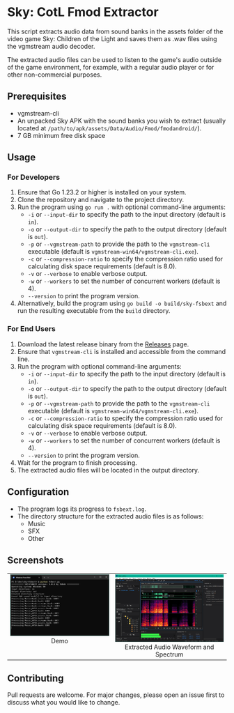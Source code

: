 # Sky: CotL Fmod Extractor

This script extracts audio data from sound banks in the assets folder of the video game Sky: Children of the Light and saves them as .wav files using the vgmstream audio decoder.

The extracted audio files can be used to listen to the game's audio outside of the game environment, for example, with a regular audio player or for other non-commercial purposes.

## Prerequisites
- vgmstream-cli
- An unpacked Sky APK with the sound banks you wish to extract (usually located at `/path/to/apk/assets/Data/Audio/Fmod/fmodandroid/`).
- 7 GB minimum free disk space

## Usage

### For Developers
1. Ensure that Go 1.23.2 or higher is installed on your system.
2. Clone the repository and navigate to the project directory.
3. Run the program using `go run .` with optional command-line arguments:
    - `-i` or `--input-dir` to specify the path to the input directory (default is `in`).
    - `-o` or `--output-dir` to specify the path to the output directory (default is `out`).
    - `-p` or `--vgmstream-path` to provide the path to the `vgmstream-cli` executable (default is `vgmstream-win64/vgmstream-cli.exe`).
    - `-c` or `--compression-ratio` to specify the compression ratio used for calculating disk space requirements (default is 8.0).
    - `-v` or `--verbose` to enable verbose output.
    - `-w` or `--workers` to set the number of concurrent workers (default is 4).
    - `--version` to print the program version.
4. Alternatively, build the program using `go build -o build/sky-fsbext` and run the resulting executable from the `build` directory.

### For End Users
1. Download the latest release binary from the [Releases](https://github.com/HugeFrog24/sky-fsbext/releases) page.
2. Ensure that `vgmstream-cli` is installed and accessible from the command line.
3. Run the program with optional command-line arguments:
    - `-i` or `--input-dir` to specify the path to the input directory (default is `in`).
    - `-o` or `--output-dir` to specify the path to the output directory (default is `out`).
    - `-p` or `--vgmstream-path` to provide the path to the `vgmstream-cli` executable (default is `vgmstream-win64/vgmstream-cli.exe`).
    - `-c` or `--compression-ratio` to specify the compression ratio used for calculating disk space requirements (default is 8.0).
    - `-v` or `--verbose` to enable verbose output.
    - `-w` or `--workers` to set the number of concurrent workers (default is 4).
    - `--version` to print the program version.
4. Wait for the program to finish processing.
5. The extracted audio files will be located in the output directory.

## Configuration
- The program logs its progress to `fsbext.log`.
- The directory structure for the extracted audio files is as follows:
    - Music
    - SFX
    - Other

## Screenshots

<table>
  <tr>
    <td valign="top" style="text-align: center;">
      <img src="assets/screenshots/scr-cap-terminal.png" alt="Demo" /><br />
      Demo
    </td>
    <td valign="top" style="text-align: center;">
      <img src="assets/screenshots/scr-cap-audio-wave-spectrum.png" alt="Extracted Audio Waveform and Spectrum" /><br />
      Extracted Audio Waveform and Spectrum
    </td>
  </tr>
</table>

## Contributing
Pull requests are welcome. For major changes, please open an issue first to discuss what you would like to change.
